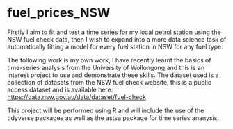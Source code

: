 # fuel_prices_NSW
Firstly I aim to fit and test a time series for my local petrol station using the NSW fuel check data, then I wish to expand into a more data science task of automatically fitting a model for every fuel station in NSW for any fuel type.

The following work is my own work, I have recently learnt the basics of time-series analysis from the University of Wollongong and this is an interest project to use and demonstrate these skills. The dataset used is a collection of datasets from the NSW fuel check website, this is a public access dataset and is available here: https://data.nsw.gov.au/data/dataset/fuel-check 

This project will be performed using R and will include the use of the tidyverse packages as well as the astsa package for time series ananysis.
